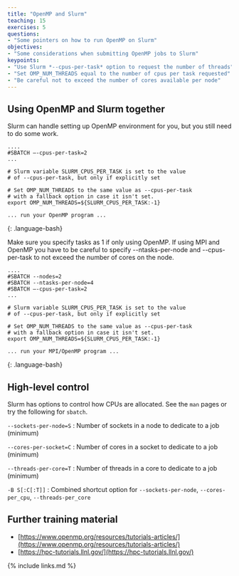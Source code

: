 ```yaml
---
title: "OpenMP and Slurm"
teaching: 15
exercises: 5
questions:
- "Some pointers on how to run OpenMP on Slurm"
objectives:
- "Some considerations when submitting OpenMP jobs to Slurm"
keypoints:
- "Use Slurm *--cpus-per-task* option to request the number of threads"
- "Set OMP_NUM_THREADS equal to the number of cpus per task requested"
- "Be careful not to exceed the number of cores available per node"
---
```


## Using OpenMP and Slurm together
Slurm can handle setting up OpenMP environment for you, but you still need to do some work.
~~~
....
#SBATCH –-cpus-per-task=2
...

# Slurm variable SLURM_CPUS_PER_TASK is set to the value
# of --cpus-per-task, but only if explicitly set

# Set OMP_NUM_THREADS to the same value as --cpus-per-task
# with a fallback option in case it isn't set.
export OMP_NUM_THREADS=${SLURM_CPUS_PER_TASK:-1}

... run your OpenMP program ...

~~~
{: .language-bash}

Make sure you specify tasks as 1 if only using OpenMP.
If using MPI and OpenMP you have to be careful to specify --ntasks-per-node and --cpus-per-task to not exceed the number of cores on the node.

~~~
....
#SBATCH --nodes=2
#SBATCH --ntasks-per-node=4
#SBATCH –-cpus-per-task=2
...

# Slurm variable SLURM_CPUS_PER_TASK is set to the value
# of --cpus-per-task, but only if explicitly set

# Set OMP_NUM_THREADS to the same value as --cpus-per-task
# with a fallback option in case it isn't set.
export OMP_NUM_THREADS=${SLURM_CPUS_PER_TASK:-1}

... run your MPI/OpenMP program ...

~~~
{: .language-bash}

## High-level control

Slurm has options to control how CPUs are allocated.  See the `man` pages or try the following for `sbatch`.

`--sockets-per-node=S` : Number of sockets in a node to dedicate to a job (minimum)

`--cores-per-socket=C` : Number of cores in a socket to dedicate to a job (minimum)

`--threads-per-core=T` : Number of threads in a core to dedicate to a job (minimum)

`-B S[:C[:T]]` : Combined shortcut option for `--sockets-per-node`, `--cores-per_cpu`, `--threads-per_core` 

## Further training material

- [https://www.openmp.org/resources/tutorials-articles/](https://www.openmp.org/resources/tutorials-articles/)
- [https://hpc-tutorials.llnl.gov/](https://hpc-tutorials.llnl.gov/)

{% include links.md %}
